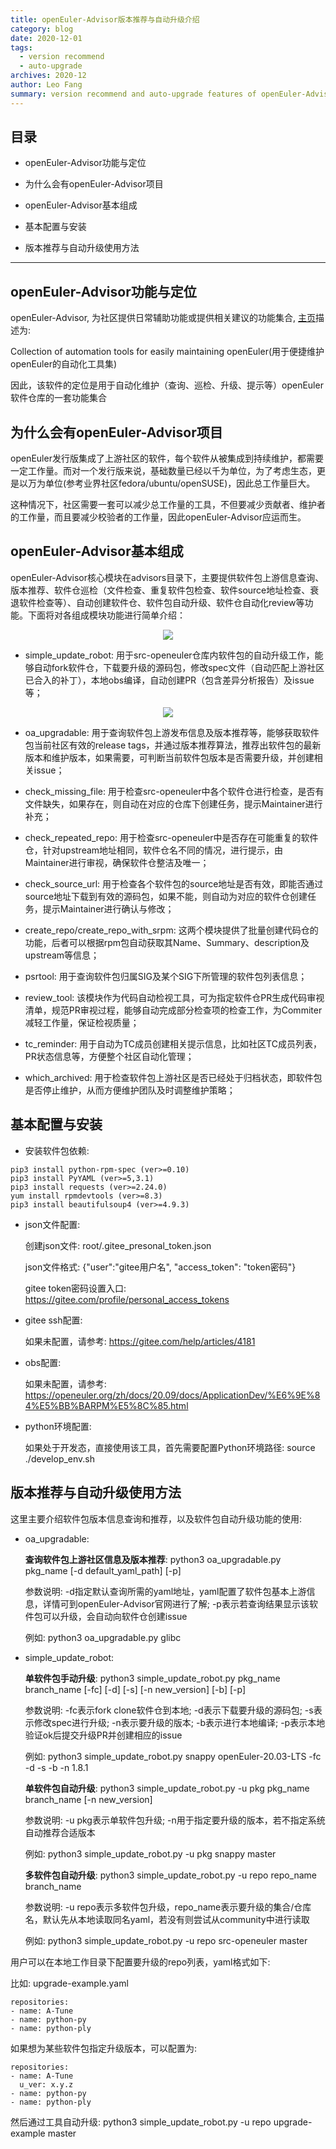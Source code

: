 ```yaml
---
title: openEuler-Advisor版本推荐与自动升级介绍
category: blog 
date: 2020-12-01
tags:
  - version recommend
  - auto-upgrade
archives: 2020-12
author: Leo Fang
summary: version recommend and auto-upgrade features of openEuler-Advisor
---
```


## 目录

- openEuler-Advisor功能与定位

- 为什么会有openEuler-Advisor项目

- openEuler-Advisor基本组成

- 基本配置与安装

- 版本推荐与自动升级使用方法
---

## openEuler-Advisor功能与定位

openEuler-Advisor, 为社区提供日常辅助功能或提供相关建议的功能集合, [主页](https://gitee.com/openeuler/openEuler-Advisor)描述为:

Collection of automation tools for easily maintaining openEuler(用于便捷维护openEuler的自动化工具集)

因此，该软件的定位是用于自动化维护（查询、巡检、升级、提示等）openEuler软件仓库的一套功能集合  

## 为什么会有openEuler-Advisor项目

openEuler发行版集成了上游社区的软件，每个软件从被集成到持续维护，都需要一定工作量。而对一个发行版来说，基础数量已经以千为单位，为了考虑生态，更是以万为单位(参考业界社区fedora/ubuntu/openSUSE)，因此总工作量巨大。

这种情况下，社区需要一套可以减少总工作量的工具，不但要减少贡献者、维护者的工作量，而且要减少校验者的工作量，因此openEuler-Advisor应运而生。  

## openEuler-Advisor基本组成

openEuler-Advisor核心模块在advisors目录下，主要提供软件包上游信息查询、版本推荐、软件仓巡检（文件检查、重复软件包检查、软件source地址检查、衰退软件检查等）、自动创建软件仓、软件包自动升级、软件仓自动化review等功能。下面将对各组成模块功能进行简单介绍：

<div align='center'>

![](./advisors-compose.png)

</div>

- simple_update_robot: 用于src-openeuler仓库内软件包的自动升级工作，能够自动fork软件仓，下载要升级的源码包，修改spec文件（自动匹配上游社区已合入的补丁），本地obs编译，自动创建PR（包含差异分析报告）及issue等；  

<div align='center'>

![](./auto-upgrade.png)

</div>

- oa_upgradable: 用于查询软件包上游发布信息及版本推荐等，能够获取软件包当前社区有效的release tags，并通过版本推荐算法，推荐出软件包的最新版本和维护版本，如果需要，可判断当前软件包版本是否需要升级，并创建相关issue； 

- check_missing_file: 用于检查src-openeuler中各个软件仓进行检查，是否有文件缺失，如果存在，则自动在对应的仓库下创建任务，提示Maintainer进行补充；

- check_repeated_repo: 用于检查src-openeuler中是否存在可能重复的软件仓，针对upstream地址相同，软件仓名不同的情况，进行提示，由Maintainer进行审视，确保软件仓整洁及唯一； 

- check_source_url: 用于检查各个软件包的source地址是否有效，即能否通过source地址下载到有效的源码包，如果不能，则自动为对应的软件仓创建任务，提示Maintainer进行确认与修改；

- create_repo/create_repo_with_srpm: 这两个模块提供了批量创建代码仓的功能，后者可以根据rpm包自动获取其Name、Summary、description及upstream等信息；

- psrtool: 用于查询软件包归属SIG及某个SIG下所管理的软件包列表信息；

- review_tool: 该模块作为代码自动检视工具，可为指定软件仓PR生成代码审视清单，规范PR审视过程，能够自动完成部分检查项的检查工作，为Commiter减轻工作量，保证检视质量；

- tc_reminder: 用于自动为TC成员创建相关提示信息，比如社区TC成员列表，PR状态信息等，方便整个社区自动化管理；

- which_archived: 用于检查软件包上游社区是否已经处于归档状态，即软件包是否停止维护，从而方便维护团队及时调整维护策略；  

## 基本配置与安装

- 安装软件包依赖:

```
pip3 install python-rpm-spec (ver>=0.10)
pip3 install PyYAML (ver>=5,3.1)
pip3 install requests (ver>=2.24.0)
yum install rpmdevtools (ver>=8.3)
pip3 install beautifulsoup4 (ver>=4.9.3)
```

- json文件配置:

    创建json文件: root/.gitee_presonal_token.json

    json文件格式: {"user":"gitee用户名", "access_token": "token密码"}

    gitee token密码设置入口: https://gitee.com/profile/personal_access_tokens

- gitee ssh配置:

    如果未配置，请参考: https://gitee.com/help/articles/4181

- obs配置:

    如果未配置，请参考: https://openeuler.org/zh/docs/20.09/docs/ApplicationDev/%E6%9E%84%E5%BB%BARPM%E5%8C%85.html

- python环境配置:

    如果处于开发态，直接使用该工具，首先需要配置Python环境路径: source ./develop_env.sh  

## 版本推荐与自动升级使用方法

这里主要介绍软件包版本信息查询和推荐，以及软件包自动升级功能的使用:

- oa_upgradable:

    **查询软件包上游社区信息及版本推荐**: python3 oa_upgradable.py pkg_name [-d default_yaml_path] [-p]

    参数说明: -d指定默认查询所需的yaml地址，yaml配置了软件包基本上游信息，详情可到openEuler-Advisor官网进行了解; -p表示若查询结果显示该软件包可以升级，会自动向软件仓创建issue

    例如: python3 oa_upgradable.py glibc

- simple_update_robot:

    **单软件包手动升级**: python3 simple_update_robot.py pkg_name branch_name [-fc] [-d] [-s] [-n new_version] [-b] [-p]

    参数说明: -fc表示fork clone软件仓到本地; -d表示下载要升级的源码包; -s表示修改spec进行升级; -n表示要升级的版本; -b表示进行本地编译; -p表示本地验证ok后提交升级PR并创建相应的issue

    例如: python3 simple_update_robot.py snappy openEuler-20.03-LTS -fc -d -s -b -n 1.8.1

    **单软件包自动升级**: python3 simple_update_robot.py -u pkg pkg_name branch_name [-n new_version]

    参数说明: -u pkg表示单软件包升级; -n用于指定要升级的版本，若不指定系统自动推荐合适版本

    例如: python3 simple_update_robot.py -u pkg snappy master

    **多软件包自动升级**: python3 simple_update_robot.py -u repo repo_name branch_name

    参数说明: -u repo表示多软件包升级，repo_name表示要升级的集合/仓库名，默认先从本地读取同名yaml，若没有则尝试从community中进行读取

    例如: python3 simple_update_robot.py -u repo src-openeuler master

用户可以在本地工作目录下配置要升级的repo列表，yaml格式如下:

比如: upgrade-example.yaml

```
repositories:
- name: A-Tune
- name: python-py
- name: python-ply
```

如果想为某些软件包指定升级版本，可以配置为:

```
repositories:
- name: A-Tune
  u_ver: x.y.z
- name: python-py
- name: python-ply
```

然后通过工具自动升级: python3 simple_update_robot.py -u repo upgrade-example master

